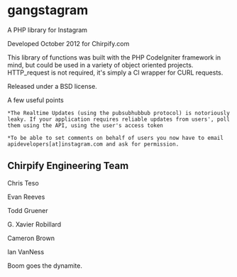 gangstagram
===========

A PHP library for Instagram

Developed October 2012 for Chirpify.com

This library of functions was built with the PHP CodeIgniter framework in mind, but could be used in a variety of object oriented projects.
HTTP_request is not required, it's simply a CI wrapper for CURL requests.

Released under a BSD license.

A few useful points

    *The Realtime Updates (using the pubsubhubbub protocol) is notoriously leaky. If your application requires reliable updates from users', poll them using the API, using the user's access token

    *To be able to set comments on behalf of users you now have to email apidevelopers[at]instagram.com and ask for permission. 



Chirpify Engineering Team
-------------------------

Chris Teso

Evan Reeves

Todd Gruener

G. Xavier Robillard

Cameron Brown

Ian VanNess


Boom goes the dynamite. 
